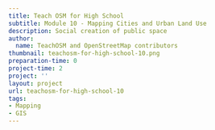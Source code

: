 ```yaml
---
title: Teach OSM for High School
subtitle: Module 10 - Mapping Cities and Urban Land Use
description: Social creation of public space
author:
  name: TeachOSM and OpenStreetMap contributors
thumbnail: teachosm-for-high-school-10.png
preparation-time: 0
project-time: 2
project: ''
layout: project
url: teachosm-for-high-school-10
tags:
- Mapping
- GIS
---
```


